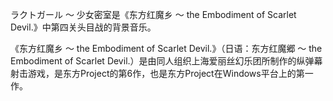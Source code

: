 

ラクトガール ～ 少女密室是《东方红魔乡 ～ the Embodiment of Scarlet Devil.》中第四关头目战的背景音乐。

《东方红魔乡 ～ the Embodiment of Scarlet Devil.》（日语：东方红魔郷 ～ the Embodiment of
Scarlet
Devil.）是由同人组织上海爱丽丝幻乐团所制作的纵弹幕射击游戏，是东方Project的第6作，也是东方Project在Windows平台上的第一作。

